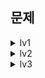 




## 문제
<details>
<summary>lv1</summary>
[2025-09-11] [택배 상자 꺼내기](https://school.programmers.co.kr/learn/courses/30/lessons/389478)


</details>

<details>
<summary>lv2</summary>

[2025-08-28] [완전범죄](https://school.programmers.co.kr/learn/courses/30/lessons/389480)

[2025-08-29] [서버 증설 횟수](https://school.programmers.co.kr/learn/courses/30/lessons/389479)

[2025-09-01] [올바른 괄호](https://school.programmers.co.kr/learn/courses/30/lessons/12909)

[2025-09-02] [석유 시추](https://school.programmers.co.kr/learn/courses/30/lessons/250136)

[2025-09-03] [지게차와 크레인](https://school.programmers.co.kr/learn/courses/30/lessons/388353)

[2025-09-04] [비밀 코드 해독](https://school.programmers.co.kr/learn/courses/30/lessons/388352)

[2025-09-05] [퍼즐 게임 챌린지](https://school.programmers.co.kr/learn/courses/30/lessons/340212)

[2025-09-08] [요격 시스템](https://school.programmers.co.kr/learn/courses/30/lessons/181188) / LTH

[2025-09-09] [충돌위험 찾기](https://school.programmers.co.kr/learn/courses/30/lessons/340211)

[2025-09-10] [도넛과 막대 그래프](https://school.programmers.co.kr/learn/courses/30/lessons/258711)

[2025-09-11] [아날로그 시계](https://school.programmers.co.kr/learn/courses/30/lessons/250135)

[2025-09-12] [요격 시스템](https://school.programmers.co.kr/learn/courses/30/lessons/181188) / KJ, JHG

[2025-09-15] [게임 맵 최단거리](https://school.programmers.co.kr/learn/courses/30/lessons/1844) / LTH

[2025-09-16] [두 원 사이의 정수 쌍](https://school.programmers.co.kr/learn/courses/30/lessons/181187)

[2025-09-17] [연속된 부분 수열의 합](https://school.programmers.co.kr/learn/courses/30/lessons/178870)

[2025-09-18] [과제 진행하기](https://school.programmers.co.kr/learn/courses/30/lessons/176962)

[2025-09-19] [광물 캐기](https://school.programmers.co.kr/learn/courses/30/lessons/172927)

[2025-09-22] [124 나라의 숫자](https://school.programmers.co.kr/learn/courses/30/lessons/12899)

[2025-09-23] [리코쳇 로봇](https://school.programmers.co.kr/learn/courses/30/lessons/169199)

[2025-09-24] [당구 연습](https://school.programmers.co.kr/learn/courses/30/lessons/169198)

[2025-09-25] [혼자서 하는 틱택토](https://school.programmers.co.kr/learn/courses/30/lessons/160585)

[2025-09-26] [미로 탈출](https://school.programmers.co.kr/learn/courses/30/lessons/159993)

[2025-09-29] [2 x n 타일링](https://school.programmers.co.kr/learn/courses/30/lessons/12900)

[2025-09-30] [호텔 대실](https://school.programmers.co.kr/learn/courses/30/lessons/155651)

[2025-10-01] [무인도 여행](https://school.programmers.co.kr/learn/courses/30/lessons/154540)

[2025-10-02] [뒤에 있는 큰 수 찾기](https://school.programmers.co.kr/learn/courses/30/lessons/154539)

[2025-10-03] [숫자 변환하기](https://school.programmers.co.kr/learn/courses/30/lessons/154538)

[2025-10-13] [가장 큰 정사각형 찾기](https://school.programmers.co.kr/learn/courses/30/lessons/12905)

[2025-10-14] [시소 짝꿍](https://school.programmers.co.kr/learn/courses/30/lessons/152996)

[2025-10-15] [택배 배달과 수거하기](https://school.programmers.co.kr/learn/courses/30/lessons/150369)

[2025-10-16] [이모티콘 할인행사](https://school.programmers.co.kr/learn/courses/30/lessons/150368)

[2025-10-17] [마법의 엘리베이터](https://school.programmers.co.kr/learn/courses/30/lessons/148653)

[2025-10-21] [유사 칸토어 비트열](https://school.programmers.co.kr/learn/courses/30/lessons/148652)

[2025-10-22] [테이블 해시 함수](https://school.programmers.co.kr/learn/courses/30/lessons/147354)

[2025-10-23] [디펜스 게임](https://school.programmers.co.kr/learn/courses/30/lessons/142085)

[2025-10-24] [점 찍기](https://school.programmers.co.kr/learn/courses/30/lessons/140107)

[2025-10-28] [귤 고르기](https://school.programmers.co.kr/learn/courses/30/lessons/138476)

[2025-10-29] [숫자 카드 나누기](https://school.programmers.co.kr/learn/courses/30/lessons/135807)

[2025-10-30] [우박수열 정적분](https://school.programmers.co.kr/learn/courses/30/lessons/134239)

[2025-10-31] [롤케이크 자르기](https://school.programmers.co.kr/learn/courses/30/lessons/132265)

</details>

<details>
<summary>lv3</summary>

[2025-09-01] [봉인된 주문](https://school.programmers.co.kr/learn/courses/30/lessons/389481)

[2025-09-08] [홀짝트리](https://school.programmers.co.kr/learn/courses/30/lessons/388354)

[2025-09-15] [수식 복원하기](https://school.programmers.co.kr/learn/courses/30/lessons/340210)

[2025-09-22] [주사위 고르기](https://school.programmers.co.kr/learn/courses/30/lessons/258709)

[2025-09-29] [n + 1 카드게임](https://school.programmers.co.kr/learn/courses/30/lessons/258707)

[2025-10-13] [산 모양 타일링](https://school.programmers.co.kr/learn/courses/30/lessons/258705)

[2025-10-27] [수레 움직이기](https://school.programmers.co.kr/learn/courses/30/lessons/250134)

</details>
